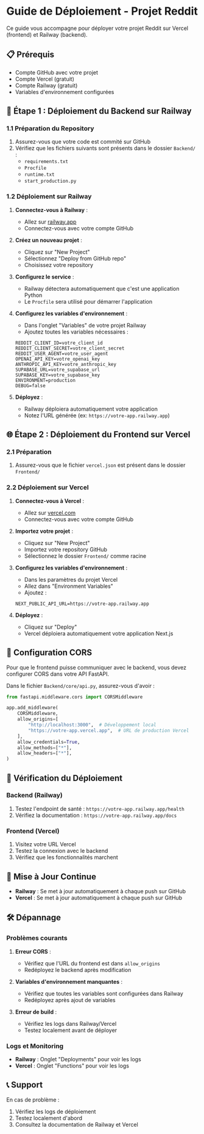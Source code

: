 # Guide de Déploiement - Projet Reddit

Ce guide vous accompagne pour déployer votre projet Reddit sur Vercel (frontend) et Railway (backend).

## 📋 Prérequis

- Compte GitHub avec votre projet
- Compte Vercel (gratuit)
- Compte Railway (gratuit)
- Variables d'environnement configurées

## 🚀 Étape 1 : Déploiement du Backend sur Railway

### 1.1 Préparation du Repository

1. Assurez-vous que votre code est commité sur GitHub
2. Vérifiez que les fichiers suivants sont présents dans le dossier `Backend/` :
   - `requirements.txt`
   - `Procfile`
   - `runtime.txt`
   - `start_production.py`

### 1.2 Déploiement sur Railway

1. **Connectez-vous à Railway** :
   - Allez sur [railway.app](https://railway.app)
   - Connectez-vous avec votre compte GitHub

2. **Créez un nouveau projet** :
   - Cliquez sur "New Project"
   - Sélectionnez "Deploy from GitHub repo"
   - Choisissez votre repository

3. **Configurez le service** :
   - Railway détectera automatiquement que c'est une application Python
   - Le `Procfile` sera utilisé pour démarrer l'application

4. **Configurez les variables d'environnement** :
   - Dans l'onglet "Variables" de votre projet Railway
   - Ajoutez toutes les variables nécessaires :
   ```
   REDDIT_CLIENT_ID=votre_client_id
   REDDIT_CLIENT_SECRET=votre_client_secret
   REDDIT_USER_AGENT=votre_user_agent
   OPENAI_API_KEY=votre_openai_key
   ANTHROPIC_API_KEY=votre_anthropic_key
   SUPABASE_URL=votre_supabase_url
   SUPABASE_KEY=votre_supabase_key
   ENVIRONMENT=production
   DEBUG=false
   ```

5. **Déployez** :
   - Railway déploiera automatiquement votre application
   - Notez l'URL générée (ex: `https://votre-app.railway.app`)

## 🌐 Étape 2 : Déploiement du Frontend sur Vercel

### 2.1 Préparation

1. Assurez-vous que le fichier `vercel.json` est présent dans le dossier `Frontend/`

### 2.2 Déploiement sur Vercel

1. **Connectez-vous à Vercel** :
   - Allez sur [vercel.com](https://vercel.com)
   - Connectez-vous avec votre compte GitHub

2. **Importez votre projet** :
   - Cliquez sur "New Project"
   - Importez votre repository GitHub
   - Sélectionnez le dossier `Frontend/` comme racine

3. **Configurez les variables d'environnement** :
   - Dans les paramètres du projet Vercel
   - Allez dans "Environment Variables"
   - Ajoutez :
   ```
   NEXT_PUBLIC_API_URL=https://votre-app.railway.app
   ```

4. **Déployez** :
   - Cliquez sur "Deploy"
   - Vercel déploiera automatiquement votre application Next.js

## 🔧 Configuration CORS

Pour que le frontend puisse communiquer avec le backend, vous devez configurer CORS dans votre API FastAPI.

Dans le fichier `Backend/core/api.py`, assurez-vous d'avoir :

```python
from fastapi.middleware.cors import CORSMiddleware

app.add_middleware(
    CORSMiddleware,
    allow_origins=[
        "http://localhost:3000",  # Développement local
        "https://votre-app.vercel.app",  # URL de production Vercel
    ],
    allow_credentials=True,
    allow_methods=["*"],
    allow_headers=["*"],
)
```

## 📝 Vérification du Déploiement

### Backend (Railway)
1. Testez l'endpoint de santé : `https://votre-app.railway.app/health`
2. Vérifiez la documentation : `https://votre-app.railway.app/docs`

### Frontend (Vercel)
1. Visitez votre URL Vercel
2. Testez la connexion avec le backend
3. Vérifiez que les fonctionnalités marchent

## 🔄 Mise à Jour Continue

- **Railway** : Se met à jour automatiquement à chaque push sur GitHub
- **Vercel** : Se met à jour automatiquement à chaque push sur GitHub

## 🛠️ Dépannage

### Problèmes courants

1. **Erreur CORS** :
   - Vérifiez que l'URL du frontend est dans `allow_origins`
   - Redéployez le backend après modification

2. **Variables d'environnement manquantes** :
   - Vérifiez que toutes les variables sont configurées dans Railway
   - Redéployez après ajout de variables

3. **Erreur de build** :
   - Vérifiez les logs dans Railway/Vercel
   - Testez localement avant de déployer

### Logs et Monitoring

- **Railway** : Onglet "Deployments" pour voir les logs
- **Vercel** : Onglet "Functions" pour voir les logs

## 📞 Support

En cas de problème :
1. Vérifiez les logs de déploiement
2. Testez localement d'abord
3. Consultez la documentation de Railway et Vercel 